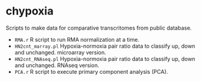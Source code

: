 # chypoxia
Scripts to make data for comparative transcritomes from public database.
- `RMA.r` R script to run RMA normalization at a time.
- `HN2cnt_marray.pl` Hypoxia-normoxia pair ratio data to classify up, down and unchanged. microarray version.
- `HN2cnt_RNAseq.pl` Hypoxia-normoxia pair ratio data to classify up, down and unchanged. RNAseq version.
- `PCA.r` R script to execute primary component analysis (PCA).
